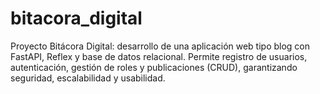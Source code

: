 # bitacora_digital
Proyecto Bitácora Digital: desarrollo de una aplicación web tipo blog con FastAPI, Reflex y base de datos relacional. Permite registro de usuarios, autenticación, gestión de roles y publicaciones (CRUD), garantizando seguridad, escalabilidad y usabilidad.
